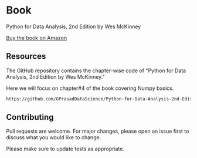 # Book

Python for Data Analysis, 2nd Edition
by Wes McKinney

 [Buy the book on Amazon](https://www.amazon.com/_/dp/1491957662?tag=oreilly20-20) 
## Resources

The GitHub repository contains the chapter-wise code of "Python for Data Analysis, 2nd Edition by Wes McKinney."

Here we will focus on chapter#4 of the book covering Numpy basics.
```bash
https://github.com/GPrasadDataScience/Python-for-Data-Analysis-2nd-Edition-wes-McKinney
```



## Contributing

Pull requests are welcome. For major changes, please open an issue first
to discuss what you would like to change.

Please make sure to update tests as appropriate.

